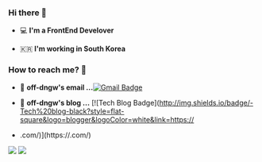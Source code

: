 ### Hi there 👋   

 - 💻   **I'm a FrontEnd Develover**    

 - 🇰🇷  **I'm working in South Korea**

### How to reach me? 🤔

- 📮  **off-dngw's email ...**[![Gmail Badge](https://img.shields.io/badge/Gmail-d14836?style=flat-square&logo=Gmail&logoColor=white&link=mailto:fomagran6@gmail.com)](mailto:rlaehddn0729@gmail.com)

- 📒  **off-dngw's blog ...** [![Tech Blog Badge](http://img.shields.io/badge/-Tech%20blog-black?style=flat-square&logo=blogger&logoColor=white&link=https://
- .com/)](https://.com/)
 

<img src="https://img.shields.io/badge/Python-3766AB?style=flat-square&logo=Python&logoColor=white"/>
<img src="https://img.shields.io/badge/Eclipse-#525C86?style=flat-square&logo=Eclipse&logoColor=white"/>

 
 
